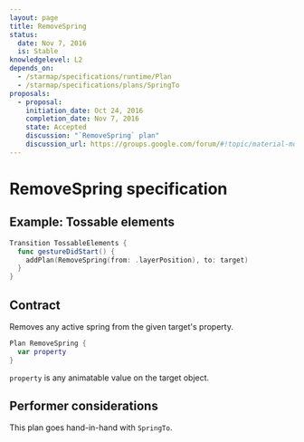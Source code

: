 ```yaml
---
layout: page
title: RemoveSpring
status:
  date: Nov 7, 2016
  is: Stable
knowledgelevel: L2
depends_on:
  - /starmap/specifications/runtime/Plan
  - /starmap/specifications/plans/SpringTo
proposals:
  - proposal:
    initiation_date: Oct 24, 2016
    completion_date: Nov 7, 2016
    state: Accepted
    discussion: "`RemoveSpring` plan"
    discussion_url: https://groups.google.com/forum/#!topic/material-motion/UTnXKlEYOOQ
---
```


# RemoveSpring specification

## Example: Tossable elements

```swift
Transition TossableElements {
  func gestureDidStart() {
    addPlan(RemoveSpring(from: .layerPosition), to: target)
  }
}
```

## Contract

Removes any active spring from the given target's property.

```swift
Plan RemoveSpring {
  var property
}
```

`property` is any animatable value on the target object.

## Performer considerations

This plan goes hand-in-hand with `SpringTo`.

